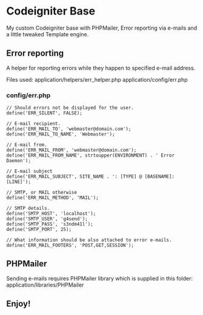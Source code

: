 # Codeigniter Base

My custom Codeigniter base with PHPMailer, Error reporting via e-mails and a little tweaked Template engine.

## Error reporting

A helper for reporting errors while they happen to specified e-mail address.

Files used:
    application/helpers/err_helper.php
    application/config/err.php

### config/err.php

    // Should errors not be displayed for the user.
    define('ERR_SILENT', FALSE);

    // E-mail recipient.
    define('ERR_MAIL_TO', 'webmaster@domain.com');
    define('ERR_MAIL_TO_NAME', 'Webmaster');

    // E-mail from.
    define('ERR_MAIL_FROM', 'webmaster@domain.com');
    define('ERR_MAIL_FROM_NAME', strtoupper(ENVIRONMENT) . ' Error Daemon');

    // E-mail subject
    define('ERR_MAIL_SUBJECT', SITE_NAME . ': [TYPE] @ [BASENAME]:[LINE]');

    // SMTP, or MAIL otherwise
    define('ERR_MAIL_METHOD', 'MAIL');

    // SMTP details.
    define('SMTP_HOST', 'localhost');
    define('SMTP_USER', 'g4send');
    define('SMTP_PASS', 's3ndm41l');
    define('SMTP_PORT', 25);

    // What information should be also attached to error e-mails.
    define('ERR_MAIL_FOOTERS', 'POST,GET,SESSION');

## PHPMailer

Sending e-mails requires PHPMailer library which is supplied in this folder:
    application/libraries/PHPMailer

## Enjoy!
